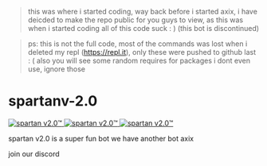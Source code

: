 > this was where i started coding, way back before i started axix, i have deicded to make the repo public for you guys to view, as this was when i started coding all of this code suck : ) (this bot is discontinued)

> ps: this is not the full code, most of the commands was lost when i deleted my repl (https://repl.it), only these were pushed to github last : (
> also you will see some random requires for packages i dont even use, ignore those


# spartanv-2.0
<a href="https://top.gg/bot/716502384167223356" >
  <img src="https://top.gg/api/widget/status/716502384167223356.svg" alt="spartan v2.0™" />
</a>
<a href="https://top.gg/bot/716502384167223356" >
  <img src="https://top.gg/api/widget/servers/716502384167223356.svg" alt="spartan v2.0™" />
</a>
<a href="https://top.gg/bot/716502384167223356" >
  <img src="https://top.gg/api/widget/owner/716502384167223356.svg" alt="spartan v2.0™" />
</a>


spartan v2.0 is a super fun bot
we have another bot 
axix

join our discord



